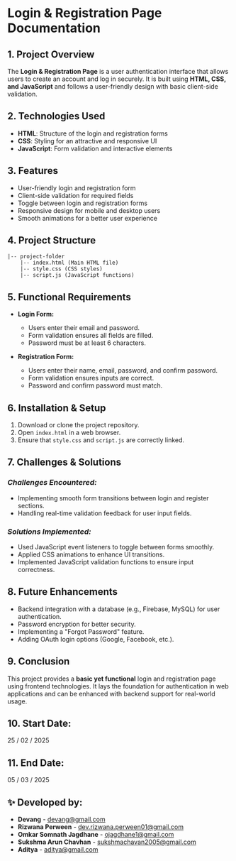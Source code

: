 # **Login & Registration Page Documentation**

## **1. Project Overview**

The **Login & Registration Page** is a user authentication interface that allows users to create an account and log in securely. It is built using **HTML, CSS, and JavaScript** and follows a user-friendly design with basic client-side validation.

## **2. Technologies Used**

- **HTML**: Structure of the login and registration forms
- **CSS**: Styling for an attractive and responsive UI
- **JavaScript**: Form validation and interactive elements

## **3. Features**

- User-friendly login and registration form
- Client-side validation for required fields
- Toggle between login and registration forms
- Responsive design for mobile and desktop users
- Smooth animations for a better user experience

## **4. Project Structure**

```
|-- project-folder
    |-- index.html (Main HTML file)
    |-- style.css (CSS styles)
    |-- script.js (JavaScript functions)
```

## **5. Functional Requirements**

- **Login Form:**

  - Users enter their email and password.
  - Form validation ensures all fields are filled.
  - Password must be at least 6 characters.

- **Registration Form:**
  - Users enter their name, email, password, and confirm password.
  - Form validation ensures inputs are correct.
  - Password and confirm password must match.

## **6. Installation & Setup**

1. Download or clone the project repository.
2. Open `index.html` in a web browser.
3. Ensure that `style.css` and `script.js` are correctly linked.

## **7. Challenges & Solutions**

### _Challenges Encountered:_

- Implementing smooth form transitions between login and register sections.
- Handling real-time validation feedback for user input fields.

### _Solutions Implemented:_

- Used JavaScript event listeners to toggle between forms smoothly.
- Applied CSS animations to enhance UI transitions.
- Implemented JavaScript validation functions to ensure input correctness.

## **8. Future Enhancements**

- Backend integration with a database (e.g., Firebase, MySQL) for user authentication.
- Password encryption for better security.
- Implementing a "Forgot Password" feature.
- Adding OAuth login options (Google, Facebook, etc.).

## **9. Conclusion**

This project provides a **basic yet functional** login and registration page using frontend technologies. It lays the foundation for authentication in web applications and can be enhanced with backend support for real-world usage.

## **10. Start Date:**

25 / 02 / 2025

## **11. End Date:**

05 / 03 / 2025

## ✨ Developed by:

- **Devang** - [devang@gmail.com](mailto:devang@gmail.com)
- **Rizwana Perween** - [dev.rizwana.perween01@gmail.com](mailto:dev.rizwana.perween01@gmail.com)
- **Omkar Somnath Jagdhane** - [ojagdhane1@gmail.com](mailto:ojagdhane1@gmail.com)
- **Sukshma Arun Chavhan** - [sukshmachavan2005@gmail.com](mailto:sukshmachavan2005@gmail.com)
- **Aditya** - [aditya@gmail.com](mailto:aditya@gmail.com)
